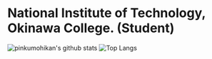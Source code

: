  # National Institute of Technology, Okinawa College. (Student)

<!--
**kazu-yamy/kazu-yamy** is a ✨ _special_ ✨ repository because its `README.md` (this file) appears on your GitHub profile.

Here are some ideas to get you started:

- 🔭 I’m currently working on ...
- 🌱 I’m currently learning ...
- 👯 I’m looking to collaborate on ...
- 🤔 I’m looking for help with ...
- 💬 Ask me about ...
- 📫 How to reach me: ...
- 😄 Pronouns: ...
- ⚡ Fun fact: ...
-->
![pinkumohikan's github stats](https://github-readme-stats.vercel.app/api?username=kazu-yamy&count_private=true&show_icons=true&theme=radical)
![Top Langs](https://github-readme-stats.vercel.app/api/top-langs/?username=kazu-yamy&theme=radical)

